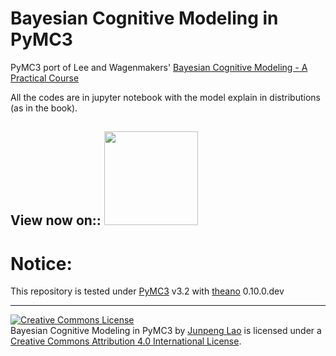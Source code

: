 # Bayesian Cognitive Modeling in PyMC3
PyMC3 port of Lee and Wagenmakers' [Bayesian Cognitive Modeling - A Practical Course](http://bayesmodels.com)

All the codes are in jupyter notebook with the model explain in distributions (as in the book).

## View now on:: [<img src="http://nbviewer.jupyter.org/static/img/nav_logo.svg" width=150>](http://nbviewer.jupyter.org/github/junpenglao/Bayesian-Cognitive-Modeling-in-Pymc3/blob/master/index.ipynb)
  
# Notice: 
This repository is tested under [PyMC3](https://github.com/pymc-devs/pymc3) v3.2 with [theano](https://github.com/Theano/Theano) 0.10.0.dev

---

<a rel="license" href="http://creativecommons.org/licenses/by/4.0/"><img alt="Creative Commons License" style="border-width:0" src="https://i.creativecommons.org/l/by/4.0/88x31.png" /></a><br /><span>Bayesian Cognitive Modeling in PyMC3</span> by <a xmlns:cc="http://creativecommons.org/ns#" href="https://github.com/junpenglao/" property="cc:attributionName" rel="cc:attributionURL">Junpeng Lao</a> is licensed under a <a rel="license" href="http://creativecommons.org/licenses/by/4.0/">Creative Commons Attribution 4.0 International License</a>.

